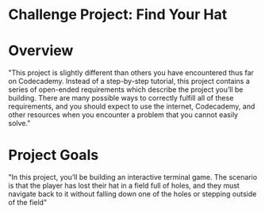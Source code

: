 # Challenge Project: Find Your Hat

# Overview
  "This project is slightly different than others you have encountered thus far on Codecademy. Instead of a step-by-step tutorial, this project contains a series of open-ended requirements which describe the project you’ll be building. There are many possible ways to correctly fulfill all of these requirements, and you should expect to use the internet, Codecademy, and other resources when you encounter a problem that you cannot easily solve."

# Project Goals
  "In this project, you’ll be building an interactive terminal game. The scenario is that the player has lost their hat in a field full of holes, and they must navigate back to it without falling down one of the holes or stepping outside of the field"
